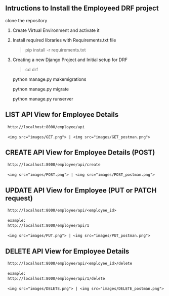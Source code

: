 ## Intructions to Install the Employeed DRF project

clone the repository


1. Create Virtual Environment and activate it

2. Install required libraries with Requirements.txt file
    > pip install -r requirements.txt

3. Creating a new Django Project and Initial setup for DRF
    > cd drf

    python manage.py makemigrations

    python manage.py migrate

    python manage.py runserver

## LIST API View for Employee Details
     http://localhost:8000/employee/api

     <img src="images/GET.png"> | <img src="images/GET_postman.png">


## CREATE API View for Employee Details (POST)
     http://localhost:8000/employee/api/create

     <img src="images/POST.png"> | <img src="images/POST_postman.png">


## UPDATE API View for Employee (PUT or PATCH request)
     http://localhost:8000/employee/api/<employee_id>
     
     example:
     http://localhost:8000/employee/api/1

     <img src="images/PUT.png"> | <img src="images/PUT_postman.png">

## DELETE API View for Employee Details
     http://localhost:8000/employee/api/<employee_id>/delete

     example:
     http://localhost:8000/employee/api/1/delete

     <img src="images/DELETE.png"> | <img src="images/DELETE_postman.png">